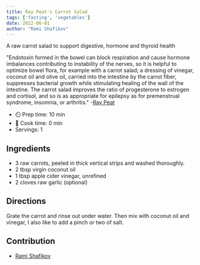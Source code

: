 ```yaml
---
title: Ray Peat's Carrot Salad
tags: ['fasting', 'vegetables']
date: 2022-06-01
author: "Rami Shafikov"
---
```


A raw carrot salad to support digestive, hormone and thyroid health

"Endotoxin formed in the bowel can block respiration and cause hormone imbalances contributing to instability of the nerves, so it is helpful to optimize bowel flora, for example with a carrot salad; a dressing of vinegar, coconut oil and olive oil, carried into the intestine by the carrot fiber, suppresses bacterial growth while stimulating healing of the wall of the intestine. The carrot salad improves the ratio of progesterone to estrogen and cortisol, and so is as appropriate for epilepsy as for premenstrual syndrome, insomnia, or arthritis."
-[Ray Peat](https://raypeat.com)

- ⏲️ Prep time: 10 min
- 🍳 Cook time: 0 min
- Servings: 1

## Ingredients

- 3 raw carrots, peeled in thick vertical strips and washed thoroughly.
- 2 tbsp virgin coconut oil
- 1 tbsp apple cider vinegar, unrefined
- 2 cloves raw garlic (optional)

## Directions

Grate the carrot and rinse out under water. Then mix with coconut oil and vinegar, I also like to add a pinch or two of salt.

## Contribution

- [Rami Shafikov](https://shafikov.ca)
